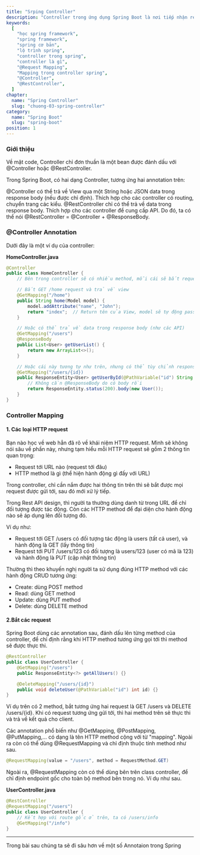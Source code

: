 ```yaml
---
title: "Srping Controller"
description: "Controller trong ứng dụng Spring Boot là nơi tiếp nhận request và trả về response cho client. Có thể hiểu controller chính là lớp trung gian giữa server của bạn và bên ngoài."
keywords:
  [
    "học spring framework",
    "spring framework",
    "spring cơ bản",
    "lộ trình spring",
    "controller trong spring",
    "controller là gì",
    "@Request Mapping",
    "Mapping trong controller spring",
    "@Controller",
    "@RestController",
  ]
chapter:
  name: "Spring Controller"
  slug: "chuong-03-spring-controller"
category:
  name: "Spring Boot"
  slug: "spring-boot"
position: 1
---
```


### Giới thiệu

Về mặt code, Controller chỉ đơn thuần là một bean được đánh dấu với @Controller hoặc @RestController.

Trong Spring Boot, có hai dạng Controller, tương ứng hai annotation trên:

@Controller có thể trả về View qua một String hoặc JSON data trong response body (nếu được chỉ định). Thích hợp cho các controller có routing, chuyển trang các kiểu.
@RestController chỉ có thể trả về data trong response body. Thích hợp cho các controller để cung cấp API.
Do đó, ta có thể nói @RestController = @Controller + @ResponseBody.

### @Controller Annotation

Dưới đây là một ví dụ của controller:

**HomeController.java**

```java
@Controller
public class HomeController {
    // Bên trong controller sẽ có nhiều method, mỗi cái sẽ bắt request cụ thể

    // Bắt GET /home request và trả về view
    @GetMapping("/home")
    public String home(Model model) {
        model.addAttribute("name", "John");
        return "index";  // Return tên của View, model sẽ tự động pass vào view
    }

    // Hoặc có thể trả về data trong response body (như các API)
    @GetMapping("/users")
    @ResponseBody
    public List<User> getUserList() {
        return new ArrayList<>();
    }

    // Hoặc cái này tương tự như trên, nhưng có thể tùy chỉnh response status code, header,...
    @GetMapping("/users/{id})
    public ResponseEntity<User> getUserById(@PathVariable("id") String userId) {
        // Không cần @ResponseBody do có body rồi
        return ResponseEntity.status(200).body(new User());
    }
}
```

### Controller Mapping

#### 1. Các loại HTTP request

Bạn nào học về web hẳn đã rõ về khái niệm HTTP request. Mình sẽ không nói sâu về phần này, nhưng tạm hiểu mỗi HTTP request sẽ gồm 2 thông tin quan trọng:

- Request tới URL nào (request tới đâu)
- HTTP method là gì (thể hiện hành động gì đấy với URL)

Trong controller, chỉ cần nắm được hai thông tin trên thì sẽ bắt được mọi request được gửi tới, sau đó mới xử lý tiếp.

Trong Rest API design, thì người ta thường dùng danh từ trong URL để chỉ đối tượng được tác động. Còn các HTTP method để đại diện cho hành động nào sẽ áp dụng lên đối tượng đó.

Ví dụ như:

- Request tới GET /users có đối tượng tác động là users (tất cả user), và hành động là GET (lấy thông tin)
- Request tới PUT /users/123 có đối tượng là users/123 (user có mã là 123) và hành động là PUT (cập nhật thông tin)

Thường thì theo khuyến nghị người ta sử dụng đúng HTTP method với các hành động CRUD tương ứng:

- Create: dùng POST method
- Read: dùng GET method
- Update: dùng PUT method
- Delete: dùng DELETE method

#### 2.Bắt các request

Spring Boot dùng các annotation sau, đánh dấu lên từng method của controller, để chỉ định rằng khi HTTP method tương ứng gọi tới thì method sẽ được thực thi.

```java
@RestController
public class UserController {
    @GetMapping("/users")
    public ResponseEntity<?> getAllUsers() {}

    @DeleteMapping("/users/{id}")
    public void deleteUser(@PathVariable("id") int id) {}
}
```

Ví dụ trên có 2 method, bắt tương ứng hai request là GET /users và DELETE /users/{id}. Khi có request tương ứng gửi tới, thì hai method trên sẽ thực thi và trả về kết quả cho client.

Các annotation phổ biến như @GetMapping, @PostMapping, @PutMapping,... có dạng là tên HTTP method cộng với từ "mapping". Ngoài ra còn có thể dùng @RequestMapping và chỉ định thuộc tính method như sau.

```java
@RequestMapping(value = "/users", method = RequestMethod.GET)
```

Ngoài ra, @RequestMapping còn có thể dùng bên trên class controller, để chỉ định endpoint gốc cho toàn bộ method bên trong nó. Ví dụ như sau.

**UserController.java**

```java
@RestController
@RequestMapping("/users")
public class UserController {
    // Kết hợp với route gốc ở trên, ta có /users/info
    @GetMapping("/info")
}
```

---

Trong bài sau chúng ta sẽ đi sâu hơn về một số Annotaion trong Spring

